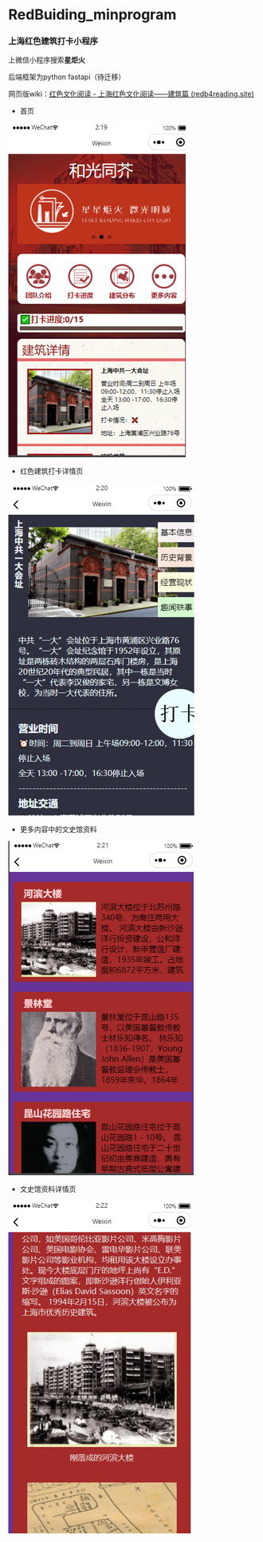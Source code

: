 # RedBuiding_minprogram
### 上海红色建筑打卡小程序

上微信小程序搜索**星炬火**

后端框架为python fastapi（待迁移）

网页版wiki：[红色文化阅读 - 上海红色文化阅读——建筑篇 (redb4reading.site)](https://redb4reading.site/index/history/)



- 首页


![ex1](README/ex1.png)

- 红色建筑打卡详情页

![ex2](README/ex2.png)

- 更多内容中的文史馆资料

![ex3](README/ex3.png)

- 文史馆资料详情页

![ex4](README/ex4.png)